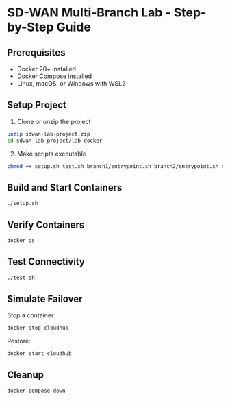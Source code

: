 # SD-WAN Multi-Branch Lab - Step-by-Step Guide

## Prerequisites
- Docker 20+ installed
- Docker Compose installed
- Linux, macOS, or Windows with WSL2

## Setup Project
1. Clone or unzip the project
```bash
unzip sdwan-lab-project.zip
cd sdwan-lab-project/lab-docker
```
2. Make scripts executable
```bash
chmod +x setup.sh test.sh branch1/entrypoint.sh branch2/entrypoint.sh cloudhub/entrypoint.sh
```

## Build and Start Containers
```bash
./setup.sh
```

## Verify Containers
```bash
docker ps
```

## Test Connectivity
```bash
./test.sh
```

## Simulate Failover
Stop a container:
```bash
docker stop cloudhub
```
Restore:
```bash
docker start cloudhub
```

## Cleanup
```bash
docker compose down
```
